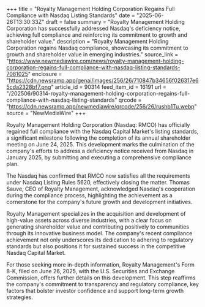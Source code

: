 +++
title = "Royalty Management Holding Corporation Regains Full Compliance with Nasdaq Listing Standards"
date = "2025-06-26T13:30:33Z"
draft = false
summary = "Royalty Management Holding Corporation has successfully addressed Nasdaq's deficiency notice, achieving full compliance and reinforcing its commitment to growth and shareholder value."
description = "Royalty Management Holding Corporation regains Nasdaq compliance, showcasing its commitment to growth and shareholder value in emerging industries."
source_link = "https://www.newmediawire.com/news/royalty-management-holding-corporation-regains-full-compliance-with-nasdaq-listing-standards-7081025"
enclosure = "https://cdn.newsramp.app/genai/images/256/26/710847b34656f026317e65cda2328bf7.png"
article_id = 90314
feed_item_id = 16191
url = "/202506/90314-royalty-management-holding-corporation-regains-full-compliance-with-nasdaq-listing-standards"
qrcode = "https://cdn.newsramp.app/newmediawire/qrcode/256/26/rushb1Tu.webp"
source = "NewMediaWire"
+++

<p>Royalty Management Holding Corporation (Nasdaq: RMCO) has officially regained full compliance with the Nasdaq Capital Market's listing standards, a significant milestone following the completion of its annual shareholder meeting on June 24, 2025. This development marks the culmination of the company's efforts to address a deficiency notice received from Nasdaq in January 2025, by submitting and executing a comprehensive compliance plan.</p><p>The Nasdaq has confirmed that RMCO now satisfies all the requirements under Nasdaq Listing Rules 5620, effectively closing the matter. Thomas Sauve, CEO of Royalty Management, acknowledged Nasdaq's cooperation during the compliance process, highlighting the achievement as a cornerstone for the company's future growth and development initiatives.</p><p>Royalty Management specializes in the acquisition and development of high-value assets across diverse industries, with a clear focus on generating shareholder value and contributing positively to communities through its innovative business model. The company's recent compliance achievement not only underscores its dedication to adhering to regulatory standards but also positions it for sustained success in the competitive Nasdaq Capital Market.</p><p>For those seeking more in-depth information, Royalty Management's Form 8-K, filed on June 26, 2025, with the U.S. Securities and Exchange Commission, offers further details on this development. This step reaffirms the company's commitment to transparency and regulatory compliance, key factors that bolster investor confidence and support long-term growth strategies.</p>